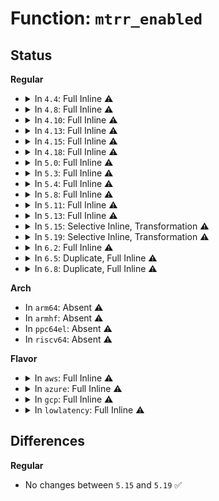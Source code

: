 # Function: <code>mtrr_enabled</code>

## Status
<b>Regular</b>
<ul>
<li>
<details>
<summary>In <code>4.4</code>: Full Inline ⚠️</summary>

**Collision:** Unique Static

**Inline:** Full

**Transformation:** False

**Instances:**

```
In arch/x86/kernel/cpu/mtrr/main.c (0)
Location: arch/x86/kernel/cpu/mtrr/main.c:64
Inline: True
```
</details>
</li>
<li>
<details>
<summary>In <code>4.8</code>: Full Inline ⚠️</summary>

**Collision:** Unique Static

**Inline:** Full

**Transformation:** False

**Instances:**

```
In arch/x86/kernel/cpu/mtrr/main.c (0)
Location: arch/x86/kernel/cpu/mtrr/main.c:64
Inline: True
```
</details>
</li>
<li>
<details>
<summary>In <code>4.10</code>: Full Inline ⚠️</summary>

**Collision:** Unique Static

**Inline:** Full

**Transformation:** False

**Instances:**

```
In arch/x86/kernel/cpu/mtrr/main.c (0)
Location: arch/x86/kernel/cpu/mtrr/main.c:64
Inline: True
```
</details>
</li>
<li>
<details>
<summary>In <code>4.13</code>: Full Inline ⚠️</summary>

**Collision:** Unique Static

**Inline:** Full

**Transformation:** False

**Instances:**

```
In arch/x86/kernel/cpu/mtrr/main.c (0)
Location: arch/x86/kernel/cpu/mtrr/main.c:64
Inline: True
```
</details>
</li>
<li>
<details>
<summary>In <code>4.15</code>: Full Inline ⚠️</summary>

**Collision:** Unique Static

**Inline:** Full

**Transformation:** False

**Instances:**

```
In arch/x86/kernel/cpu/mtrr/main.c (0)
Location: arch/x86/kernel/cpu/mtrr/main.c:64
Inline: True
```
</details>
</li>
<li>
<details>
<summary>In <code>4.18</code>: Full Inline ⚠️</summary>

**Collision:** Unique Static

**Inline:** Full

**Transformation:** False

**Instances:**

```
In arch/x86/kernel/cpu/mtrr/mtrr.c (ffffffff826dfb3c)
Location: arch/x86/kernel/cpu/mtrr/mtrr.c:65
Inline: True
Inline callers:
  - arch/x86/kernel/cpu/mtrr/mtrr.c:mtrr_init_finialize
  - arch/x86/kernel/cpu/mtrr/mtrr.c:mtrr_bp_restore
  - arch/x86/kernel/cpu/mtrr/mtrr.c:mtrr_aps_init
  - arch/x86/kernel/cpu/mtrr/mtrr.c:set_mtrr_aps_delayed_init
  - arch/x86/kernel/cpu/mtrr/mtrr.c:mtrr_save_state
  - arch/x86/kernel/cpu/mtrr/mtrr.c:mtrr_ap_init
  - arch/x86/kernel/cpu/mtrr/mtrr.c:mtrr_bp_init
  - arch/x86/kernel/cpu/mtrr/mtrr.c:mtrr_del
  - arch/x86/kernel/cpu/mtrr/mtrr.c:mtrr_del_page
  - arch/x86/kernel/cpu/mtrr/mtrr.c:mtrr_add
```
</details>
</li>
<li>
<details>
<summary>In <code>5.0</code>: Full Inline ⚠️</summary>

**Collision:** Unique Static

**Inline:** Full

**Transformation:** False

**Instances:**

```
In arch/x86/kernel/cpu/mtrr/mtrr.c (ffffffff82895af4)
Location: arch/x86/kernel/cpu/mtrr/mtrr.c:65
Inline: True
Inline callers:
  - arch/x86/kernel/cpu/mtrr/mtrr.c:mtrr_init_finialize
  - arch/x86/kernel/cpu/mtrr/mtrr.c:mtrr_bp_restore
  - arch/x86/kernel/cpu/mtrr/mtrr.c:mtrr_aps_init
  - arch/x86/kernel/cpu/mtrr/mtrr.c:set_mtrr_aps_delayed_init
  - arch/x86/kernel/cpu/mtrr/mtrr.c:mtrr_save_state
  - arch/x86/kernel/cpu/mtrr/mtrr.c:mtrr_ap_init
  - arch/x86/kernel/cpu/mtrr/mtrr.c:mtrr_bp_init
  - arch/x86/kernel/cpu/mtrr/mtrr.c:mtrr_del
  - arch/x86/kernel/cpu/mtrr/mtrr.c:mtrr_del_page
  - arch/x86/kernel/cpu/mtrr/mtrr.c:mtrr_add
```
</details>
</li>
<li>
<details>
<summary>In <code>5.3</code>: Full Inline ⚠️</summary>

**Collision:** Unique Static

**Inline:** Full

**Transformation:** False

**Instances:**

```
In arch/x86/kernel/cpu/mtrr/mtrr.c (ffffffff828ad677)
Location: arch/x86/kernel/cpu/mtrr/mtrr.c:65
Inline: True
Inline callers:
  - arch/x86/kernel/cpu/mtrr/mtrr.c:mtrr_init_finialize
  - arch/x86/kernel/cpu/mtrr/mtrr.c:mtrr_bp_restore
  - arch/x86/kernel/cpu/mtrr/mtrr.c:mtrr_aps_init
  - arch/x86/kernel/cpu/mtrr/mtrr.c:set_mtrr_aps_delayed_init
  - arch/x86/kernel/cpu/mtrr/mtrr.c:mtrr_save_state
  - arch/x86/kernel/cpu/mtrr/mtrr.c:mtrr_ap_init
  - arch/x86/kernel/cpu/mtrr/mtrr.c:mtrr_bp_init
  - arch/x86/kernel/cpu/mtrr/mtrr.c:mtrr_del
  - arch/x86/kernel/cpu/mtrr/mtrr.c:mtrr_del_page
  - arch/x86/kernel/cpu/mtrr/mtrr.c:mtrr_add
```
</details>
</li>
<li>
<details>
<summary>In <code>5.4</code>: Full Inline ⚠️</summary>

**Collision:** Unique Static

**Inline:** Full

**Transformation:** False

**Instances:**

```
In arch/x86/kernel/cpu/mtrr/mtrr.c (ffffffff828b09bb)
Location: arch/x86/kernel/cpu/mtrr/mtrr.c:65
Inline: True
Inline callers:
  - arch/x86/kernel/cpu/mtrr/mtrr.c:mtrr_init_finialize
  - arch/x86/kernel/cpu/mtrr/mtrr.c:mtrr_bp_restore
  - arch/x86/kernel/cpu/mtrr/mtrr.c:mtrr_aps_init
  - arch/x86/kernel/cpu/mtrr/mtrr.c:set_mtrr_aps_delayed_init
  - arch/x86/kernel/cpu/mtrr/mtrr.c:mtrr_save_state
  - arch/x86/kernel/cpu/mtrr/mtrr.c:mtrr_ap_init
  - arch/x86/kernel/cpu/mtrr/mtrr.c:mtrr_bp_init
  - arch/x86/kernel/cpu/mtrr/mtrr.c:mtrr_del
  - arch/x86/kernel/cpu/mtrr/mtrr.c:mtrr_del_page
  - arch/x86/kernel/cpu/mtrr/mtrr.c:mtrr_add
```
</details>
</li>
<li>
<details>
<summary>In <code>5.8</code>: Full Inline ⚠️</summary>

**Collision:** Unique Static

**Inline:** Full

**Transformation:** False

**Instances:**

```
In arch/x86/kernel/cpu/mtrr/mtrr.c (ffffffff82cd5aeb)
Location: arch/x86/kernel/cpu/mtrr/mtrr.c:65
Inline: True
Inline callers:
  - arch/x86/kernel/cpu/mtrr/mtrr.c:mtrr_init_finialize
  - arch/x86/kernel/cpu/mtrr/mtrr.c:mtrr_bp_restore
  - arch/x86/kernel/cpu/mtrr/mtrr.c:mtrr_aps_init
  - arch/x86/kernel/cpu/mtrr/mtrr.c:set_mtrr_aps_delayed_init
  - arch/x86/kernel/cpu/mtrr/mtrr.c:mtrr_save_state
  - arch/x86/kernel/cpu/mtrr/mtrr.c:mtrr_ap_init
  - arch/x86/kernel/cpu/mtrr/mtrr.c:mtrr_bp_init
  - arch/x86/kernel/cpu/mtrr/mtrr.c:mtrr_del_page
  - arch/x86/kernel/cpu/mtrr/mtrr.c:mtrr_add
  - arch/x86/kernel/cpu/mtrr/mtrr.c:mtrr_add
```
</details>
</li>
<li>
<details>
<summary>In <code>5.11</code>: Full Inline ⚠️</summary>

**Collision:** Unique Static

**Inline:** Full

**Transformation:** False

**Instances:**

```
In arch/x86/kernel/cpu/mtrr/mtrr.c (ffffffff82fc1aae)
Location: arch/x86/kernel/cpu/mtrr/mtrr.c:65
Inline: True
Inline callers:
  - arch/x86/kernel/cpu/mtrr/mtrr.c:mtrr_init_finialize
  - arch/x86/kernel/cpu/mtrr/mtrr.c:mtrr_bp_restore
  - arch/x86/kernel/cpu/mtrr/mtrr.c:mtrr_aps_init
  - arch/x86/kernel/cpu/mtrr/mtrr.c:set_mtrr_aps_delayed_init
  - arch/x86/kernel/cpu/mtrr/mtrr.c:mtrr_save_state
  - arch/x86/kernel/cpu/mtrr/mtrr.c:mtrr_ap_init
  - arch/x86/kernel/cpu/mtrr/mtrr.c:mtrr_bp_init
  - arch/x86/kernel/cpu/mtrr/mtrr.c:mtrr_del_page
  - arch/x86/kernel/cpu/mtrr/mtrr.c:mtrr_add
  - arch/x86/kernel/cpu/mtrr/mtrr.c:mtrr_add
```
</details>
</li>
<li>
<details>
<summary>In <code>5.13</code>: Full Inline ⚠️</summary>

**Collision:** Unique Static

**Inline:** Full

**Transformation:** False

**Instances:**

```
In arch/x86/kernel/cpu/mtrr/mtrr.c (ffffffff831cc102)
Location: arch/x86/kernel/cpu/mtrr/mtrr.c:63
Inline: True
Inline callers:
  - arch/x86/kernel/cpu/mtrr/mtrr.c:mtrr_init_finialize
  - arch/x86/kernel/cpu/mtrr/mtrr.c:mtrr_bp_restore
  - arch/x86/kernel/cpu/mtrr/mtrr.c:mtrr_aps_init
  - arch/x86/kernel/cpu/mtrr/mtrr.c:set_mtrr_aps_delayed_init
  - arch/x86/kernel/cpu/mtrr/mtrr.c:mtrr_save_state
  - arch/x86/kernel/cpu/mtrr/mtrr.c:mtrr_ap_init
  - arch/x86/kernel/cpu/mtrr/mtrr.c:mtrr_bp_init
  - arch/x86/kernel/cpu/mtrr/mtrr.c:mtrr_del_page
  - arch/x86/kernel/cpu/mtrr/mtrr.c:mtrr_add
  - arch/x86/kernel/cpu/mtrr/mtrr.c:mtrr_add
```
</details>
</li>
<li>
<details>
<summary>In <code>5.15</code>: Selective Inline, Transformation ⚠️</summary>

```c
bool mtrr_enabled();
```

**Collision:** Unique Static

**Inline:** Selective

**Transformation:** True

**Instances:**

```
In arch/x86/kernel/cpu/mtrr/mtrr.c (ffffffff81062188)
Location: arch/x86/kernel/cpu/mtrr/mtrr.c:63
Inline: True
Inline callers:
  - arch/x86/kernel/cpu/mtrr/mtrr.c:mtrr_bp_restore
  - arch/x86/kernel/cpu/mtrr/mtrr.c:mtrr_aps_init
  - arch/x86/kernel/cpu/mtrr/mtrr.c:set_mtrr_aps_delayed_init
  - arch/x86/kernel/cpu/mtrr/mtrr.c:mtrr_save_state
  - arch/x86/kernel/cpu/mtrr/mtrr.c:mtrr_ap_init
  - arch/x86/kernel/cpu/mtrr/mtrr.c:mtrr_del_page
  - arch/x86/kernel/cpu/mtrr/mtrr.c:mtrr_add
Direct callers:
  - arch/x86/kernel/cpu/mtrr/mtrr.c:mtrr_init_finialize
  - arch/x86/kernel/cpu/mtrr/mtrr.c:mtrr_bp_init
  - arch/x86/kernel/cpu/mtrr/mtrr.c:mtrr_bp_init
```
**Symbols:**

```
ffffffff81061610-ffffffff81061628: mtrr_enabled (STB_LOCAL)
ffffffff81c9bbf0-ffffffff81c9bc10: mtrr_enabled.cold (STB_LOCAL)
```
</details>
</li>
<li>
<details>
<summary>In <code>5.19</code>: Selective Inline, Transformation ⚠️</summary>

```c
bool mtrr_enabled();
```

**Collision:** Unique Static

**Inline:** Selective

**Transformation:** True

**Instances:**

```
In arch/x86/kernel/cpu/mtrr/mtrr.c (ffffffff8106ebf2)
Location: arch/x86/kernel/cpu/mtrr/mtrr.c:63
Inline: True
Inline callers:
  - arch/x86/kernel/cpu/mtrr/mtrr.c:mtrr_bp_restore
  - arch/x86/kernel/cpu/mtrr/mtrr.c:mtrr_aps_init
  - arch/x86/kernel/cpu/mtrr/mtrr.c:set_mtrr_aps_delayed_init
  - arch/x86/kernel/cpu/mtrr/mtrr.c:mtrr_save_state
  - arch/x86/kernel/cpu/mtrr/mtrr.c:mtrr_ap_init
  - arch/x86/kernel/cpu/mtrr/mtrr.c:mtrr_del_page
  - arch/x86/kernel/cpu/mtrr/mtrr.c:mtrr_add
  - arch/x86/kernel/cpu/mtrr/mtrr.c:mtrr_add_page
Direct callers:
  - arch/x86/kernel/cpu/mtrr/mtrr.c:mtrr_init_finialize
  - arch/x86/kernel/cpu/mtrr/mtrr.c:mtrr_bp_init
  - arch/x86/kernel/cpu/mtrr/mtrr.c:mtrr_bp_init
```
**Symbols:**

```
ffffffff8106de10-ffffffff8106de32: mtrr_enabled (STB_LOCAL)
ffffffff81e4b01c-ffffffff81e4b046: mtrr_enabled.cold (STB_LOCAL)
```
</details>
</li>
<li>
<details>
<summary>In <code>6.2</code>: Full Inline ⚠️</summary>

**Collision:** Unique Static

**Inline:** Full

**Transformation:** False

**Instances:**

```
In arch/x86/kernel/cpu/mtrr/mtrr.c (ffffffff83e7fa95)
Location: arch/x86/kernel/cpu/mtrr/mtrr.c:62
Inline: True
Inline callers:
  - arch/x86/kernel/cpu/mtrr/mtrr.c:mtrr_init_finialize
  - arch/x86/kernel/cpu/mtrr/mtrr.c:mtrr_save_state
  - arch/x86/kernel/cpu/mtrr/mtrr.c:mtrr_bp_init
  - arch/x86/kernel/cpu/mtrr/mtrr.c:mtrr_bp_init
  - arch/x86/kernel/cpu/mtrr/mtrr.c:mtrr_del_page
  - arch/x86/kernel/cpu/mtrr/mtrr.c:mtrr_add
  - arch/x86/kernel/cpu/mtrr/mtrr.c:mtrr_add_page
```
</details>
</li>
<li>
<details>
<summary>In <code>6.5</code>: Duplicate, Full Inline ⚠️</summary>

**Collision:** Static Duplication

**Inline:** Full

**Transformation:** False

**Instances:**

```
In arch/x86/kernel/cpu/mtrr/mtrr.c (ffffffff836a289e)
Location: arch/x86/kernel/cpu/mtrr/mtrr.h:90
Inline: True
Inline callers:
  - arch/x86/kernel/cpu/mtrr/mtrr.c:mtrr_init_finalize
  - arch/x86/kernel/cpu/mtrr/mtrr.c:mtrr_save_state
  - arch/x86/kernel/cpu/mtrr/mtrr.c:mtrr_bp_init
  - arch/x86/kernel/cpu/mtrr/mtrr.c:mtrr_bp_init
  - arch/x86/kernel/cpu/mtrr/mtrr.c:mtrr_del_page
  - arch/x86/kernel/cpu/mtrr/mtrr.c:mtrr_add
  - arch/x86/kernel/cpu/mtrr/mtrr.c:mtrr_add_page
```
```
In arch/x86/kernel/cpu/mtrr/cleanup.c (ffffffff836a58f1)
Location: arch/x86/kernel/cpu/mtrr/mtrr.h:90
Inline: True
Inline callers:
  - arch/x86/kernel/cpu/mtrr/cleanup.c:mtrr_trim_uncached_memory
  - arch/x86/kernel/cpu/mtrr/cleanup.c:mtrr_cleanup
```
</details>
</li>
<li>
<details>
<summary>In <code>6.8</code>: Duplicate, Full Inline ⚠️</summary>

**Collision:** Static Duplication

**Inline:** Full

**Transformation:** False

**Instances:**

```
In arch/x86/kernel/cpu/mtrr/mtrr.c (ffffffff838d291e)
Location: arch/x86/kernel/cpu/mtrr/mtrr.h:90
Inline: True
Inline callers:
  - arch/x86/kernel/cpu/mtrr/mtrr.c:mtrr_init_finalize
  - arch/x86/kernel/cpu/mtrr/mtrr.c:mtrr_save_state
  - arch/x86/kernel/cpu/mtrr/mtrr.c:mtrr_bp_init
  - arch/x86/kernel/cpu/mtrr/mtrr.c:mtrr_bp_init
  - arch/x86/kernel/cpu/mtrr/mtrr.c:mtrr_del_page
  - arch/x86/kernel/cpu/mtrr/mtrr.c:mtrr_add
  - arch/x86/kernel/cpu/mtrr/mtrr.c:mtrr_add_page
```
```
In arch/x86/kernel/cpu/mtrr/cleanup.c (ffffffff838d5971)
Location: arch/x86/kernel/cpu/mtrr/mtrr.h:90
Inline: True
Inline callers:
  - arch/x86/kernel/cpu/mtrr/cleanup.c:mtrr_trim_uncached_memory
  - arch/x86/kernel/cpu/mtrr/cleanup.c:mtrr_cleanup
```
</details>
</li>
</ul>
<b>Arch</b>
<ul>
<li>
In <code>arm64</code>: Absent ⚠️
</li>
<li>
In <code>armhf</code>: Absent ⚠️
</li>
<li>
In <code>ppc64el</code>: Absent ⚠️
</li>
<li>
In <code>riscv64</code>: Absent ⚠️
</li>
</ul>
<b>Flavor</b>
<ul>
<li>
<details>
<summary>In <code>aws</code>: Full Inline ⚠️</summary>

**Collision:** Unique Static

**Inline:** Full

**Transformation:** False

**Instances:**

```
In arch/x86/kernel/cpu/mtrr/mtrr.c (ffffffff8289e9da)
Location: arch/x86/kernel/cpu/mtrr/mtrr.c:65
Inline: True
Inline callers:
  - arch/x86/kernel/cpu/mtrr/mtrr.c:mtrr_init_finialize
  - arch/x86/kernel/cpu/mtrr/mtrr.c:mtrr_bp_restore
  - arch/x86/kernel/cpu/mtrr/mtrr.c:mtrr_aps_init
  - arch/x86/kernel/cpu/mtrr/mtrr.c:set_mtrr_aps_delayed_init
  - arch/x86/kernel/cpu/mtrr/mtrr.c:mtrr_save_state
  - arch/x86/kernel/cpu/mtrr/mtrr.c:mtrr_ap_init
  - arch/x86/kernel/cpu/mtrr/mtrr.c:mtrr_bp_init
  - arch/x86/kernel/cpu/mtrr/mtrr.c:mtrr_del
  - arch/x86/kernel/cpu/mtrr/mtrr.c:mtrr_del_page
  - arch/x86/kernel/cpu/mtrr/mtrr.c:mtrr_add
```
</details>
</li>
<li>
<details>
<summary>In <code>azure</code>: Full Inline ⚠️</summary>

**Collision:** Unique Static

**Inline:** Full

**Transformation:** False

**Instances:**

```
In arch/x86/kernel/cpu/mtrr/mtrr.c (ffffffff82896bab)
Location: arch/x86/kernel/cpu/mtrr/mtrr.c:65
Inline: True
Inline callers:
  - arch/x86/kernel/cpu/mtrr/mtrr.c:mtrr_init_finialize
  - arch/x86/kernel/cpu/mtrr/mtrr.c:mtrr_bp_restore
  - arch/x86/kernel/cpu/mtrr/mtrr.c:mtrr_aps_init
  - arch/x86/kernel/cpu/mtrr/mtrr.c:set_mtrr_aps_delayed_init
  - arch/x86/kernel/cpu/mtrr/mtrr.c:mtrr_save_state
  - arch/x86/kernel/cpu/mtrr/mtrr.c:mtrr_ap_init
  - arch/x86/kernel/cpu/mtrr/mtrr.c:mtrr_bp_init
  - arch/x86/kernel/cpu/mtrr/mtrr.c:mtrr_del
  - arch/x86/kernel/cpu/mtrr/mtrr.c:mtrr_del_page
  - arch/x86/kernel/cpu/mtrr/mtrr.c:mtrr_add
```
</details>
</li>
<li>
<details>
<summary>In <code>gcp</code>: Full Inline ⚠️</summary>

**Collision:** Unique Static

**Inline:** Full

**Transformation:** False

**Instances:**

```
In arch/x86/kernel/cpu/mtrr/mtrr.c (ffffffff828b199d)
Location: arch/x86/kernel/cpu/mtrr/mtrr.c:65
Inline: True
Inline callers:
  - arch/x86/kernel/cpu/mtrr/mtrr.c:mtrr_init_finialize
  - arch/x86/kernel/cpu/mtrr/mtrr.c:mtrr_bp_restore
  - arch/x86/kernel/cpu/mtrr/mtrr.c:mtrr_aps_init
  - arch/x86/kernel/cpu/mtrr/mtrr.c:set_mtrr_aps_delayed_init
  - arch/x86/kernel/cpu/mtrr/mtrr.c:mtrr_save_state
  - arch/x86/kernel/cpu/mtrr/mtrr.c:mtrr_ap_init
  - arch/x86/kernel/cpu/mtrr/mtrr.c:mtrr_bp_init
  - arch/x86/kernel/cpu/mtrr/mtrr.c:mtrr_del
  - arch/x86/kernel/cpu/mtrr/mtrr.c:mtrr_del_page
  - arch/x86/kernel/cpu/mtrr/mtrr.c:mtrr_add
```
</details>
</li>
<li>
<details>
<summary>In <code>lowlatency</code>: Full Inline ⚠️</summary>

**Collision:** Unique Static

**Inline:** Full

**Transformation:** False

**Instances:**

```
In arch/x86/kernel/cpu/mtrr/mtrr.c (ffffffff828b19cb)
Location: arch/x86/kernel/cpu/mtrr/mtrr.c:65
Inline: True
Inline callers:
  - arch/x86/kernel/cpu/mtrr/mtrr.c:mtrr_init_finialize
  - arch/x86/kernel/cpu/mtrr/mtrr.c:mtrr_bp_restore
  - arch/x86/kernel/cpu/mtrr/mtrr.c:mtrr_aps_init
  - arch/x86/kernel/cpu/mtrr/mtrr.c:set_mtrr_aps_delayed_init
  - arch/x86/kernel/cpu/mtrr/mtrr.c:mtrr_save_state
  - arch/x86/kernel/cpu/mtrr/mtrr.c:mtrr_ap_init
  - arch/x86/kernel/cpu/mtrr/mtrr.c:mtrr_bp_init
  - arch/x86/kernel/cpu/mtrr/mtrr.c:mtrr_del
  - arch/x86/kernel/cpu/mtrr/mtrr.c:mtrr_del_page
  - arch/x86/kernel/cpu/mtrr/mtrr.c:mtrr_add
```
</details>
</li>
</ul>

## Differences
<b>Regular</b>
<ul>
<li>
No changes between <code>5.15</code> and <code>5.19</code> ✅
</li>
</ul>
